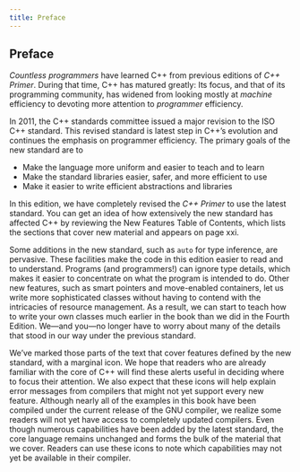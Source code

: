 ```yaml
---
title: Preface
---
```


<h2 id="filepos96333">Preface</h2>
<p><em>Countless programmers</em> have learned C++ from previous editions of <em>C++ Primer</em>. During that time, C++ has matured greatly: Its focus, and that of its programming community, has widened from looking mostly at <em>machine</em> efficiency to devoting more attention to <em>programmer</em> efficiency.</p>
<p>In 2011, the C++ standards committee issued a major revision to the ISO C++ standard. This revised standard is latest step in C++’s evolution and continues the emphasis on programmer efficiency. The primary goals of the new standard are to</p>
<ul><li>Make the language more uniform and easier to teach and to learn</li><li>Make the standard libraries easier, safer, and more efficient to use</li><li>Make it easier to write efficient abstractions and libraries</li></ul>

<p>In this edition, we have completely revised the <em>C++ Primer</em> to use the latest standard. You can get an idea of how extensively the new standard has affected C++ by reviewing the New Features Table of Contents, which lists the sections that cover new material and appears on page xxi.</p>
<p>Some additions in the new standard, such as <code>auto</code> for type inference, are pervasive. These facilities make the code in this edition easier to read and to understand. Programs (and programmers!) can ignore type details, which makes it easier to concentrate on what the program is intended to do. Other new features, such as smart pointers and move-enabled containers, let us write more sophisticated classes without having to contend with the intricacies of resource management. As a result, we can start to teach how to write your own classes much earlier in the book than we did in the Fourth Edition. We—and you—no longer have to worry about many of the details that stood in our way under the previous standard.</p>
<Badge type="tip" text="C++11" />
<p>We’ve marked those parts of the text that cover features defined by the new standard, with a marginal icon. We hope that readers who are already familiar with the core of C++ will find these alerts useful in deciding where to focus their attention. We also expect that these icons will help explain error messages from compilers that might not yet support every new feature. Although nearly all of the examples in this book have been compiled under the current release of the GNU compiler, we realize some readers will not yet have access to completely updated compilers. Even though numerous capabilities have been added by the latest standard, the core language remains unchanged and forms the bulk of the material that we cover. Readers can use these icons to note which capabilities may not yet be available in their compiler.</p>
